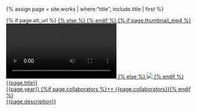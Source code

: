 {% assign page = site.works | where:"title", include.title | first %}

<div class="project">
	{% if page.alt_url %}
		<a href="{{page.alt_url}}">
	{% else %}
		<a href="{{page.url}}">
	{% endif %}
	{% if page.thumbnail_mp4 %}
		<video loop autoplay>
			<source src="{{page.thumbnail_mp4 }}" type="video/mp4">
			<source src="{{page.thumbnail_webm}}" type='video/webm;codecs="vp8,vorbis"'>
		</video>
	{% else %}
		<img src="{{ page.thumbnail }}">
	{% endif %}
		<div class="overlay">
			<div class="overlay_title">
				{{page.title}}
			</div>
			<div class="overlay_meta">
				{{page.year}} {%if page.collaborators %}++ {{page.collaborators}}{% endif %}
			</div>
			<div class="overlay_description">
				{{page.description}}
			</div>
		</div>
	</a>
</div>